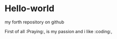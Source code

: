 # Hello-world

my forth repository on github

First of all :Praying:, is my passion and i like :coding:, 
